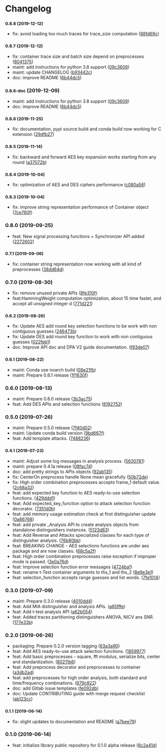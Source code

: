 # Changelog

### <small>0.8.8 (2019-12-12)</small>

* fix: avoid loading too much traces for trace_size computation ([88fd69c](https://gitlab.com/eshard/scared/commit/88fd69c))

### <small>0.8.7 (2019-12-12)</small>

* fix: container trace size and batch size depend on preprocesses ([8041375](https://gitlab.com/eshard/scared/commit/8041375))
* maint: add instructions for python 3.8 support ([09c3609](https://gitlab.com/eshard/scared/commit/09c3609))
* maint: update CHANGELOG ([b93442c](https://gitlab.com/eshard/scared/commit/b93442c))
* doc: improve README ([6b44dc5](https://gitlab.com/eshard/scared/commit/6b44dc5))

### <small>0.8.6-doc</small> (2019-12-09)

* maint: add instructions for python 3.8 support ([09c3609](https://gitlab.com/eshard/scared/commit/09c3609))
* doc: improve README ([6b44dc5](https://gitlab.com/eshard/scared/commit/6b44dc5))

### <small>0.8.6 (2019-11-25)</small>

* fix: documentation, pypi source build and conda build now working for C extension ([29dfb27](https://gitlab.com/eshard/scared/commit/29dfb27))

### <small>0.8.5 (2019-11-14)</small>

* fix: backward and forward AES key expansion works starting from any round ([a37072b](https://gitlab.com/eshard/scared/commit/a37072b))

### <small>0.8.4 (2019-10-04)</small>

* fix: optimization of AES and DES ciphers performance ([c080a56](https://gitlab.com/eshard/scared/commit/c080a56))

### <small>0.8.3 (2019-10-04)</small>

* fix: improve string representation performance of Container object ([7ce760f](https://gitlab.com/eshard/scared/commit/7ce760f))

### 0.8.0 (2019-09-25)

* feat: New signal processing functions + Synchronizer API added ([2272602](https://gitlab.com/eshard/scared/commit/2272602))

### <small>0.7.1 (2019-09-06)</small>

* fix: container string representation now working with all kind of preprocesses ([38dd64d](https://gitlab.com/eshard/scared/commit/38dd64d))

### 0.7.0 (2019-08-30)

* fix: remove unused private APIs ([8fe310f](https://gitlab.com/eshard/scared/commit/8fe310f))
* feat:HammingWeight computation optimization, about 15 time faster, and accept all unsigned integer d ([771d221](https://gitlab.com/eshard/scared/commit/771d221))

### <small>0.6.2 (2019-08-26)</small>

* fix: Update AES add round key selection functions to be work with non contiguous guesses ([246473b](https://gitlab.com/eshard/scared/commit/246473b))
* fix: Update DES add round key function to work with non contiguous guesses ([022feb1](https://gitlab.com/eshard/scared/commit/022feb1))
* doc: Improve API doc and DPA V2 guide documentation. ([f93de07](https://gitlab.com/eshard/scared/commit/f93de07))

### <small>0.6.1 (2019-08-22)</small>

* maint: Conda use noarch build ([08e21fb](https://gitlab.com/eshard/scared/commit/08e21fb))
* maint: Prepare 0.6.1 release ([1f1630f](https://gitlab.com/eshard/scared/commit/1f1630f))

### 0.6.0 (2019-08-13)

* maint: Prepare 0.6.0 release ([3b3ac75](https://gitlab.com/eshard/scared/commit/3b3ac75))
* feat: Add DES APIs and selection functions ([8192752](https://gitlab.com/eshard/scared/commit/8192752))

### 0.5.0 (2019-07-26)

* maint: Prepare 0.5.0 release ([7f40d02](https://gitlab.com/eshard/scared/commit/7f40d02))
* maint: Update conda build version ([9bd667f](https://gitlab.com/eshard/scared/commit/9bd667f))
* feat: Add template attacks. ([7488236](https://gitlab.com/eshard/scared/commit/7488236))

### <small>0.4.1 (2019-07-23)</small>

* maint: Adjust some log messages in analysis process. ([5630781](https://gitlab.com/eshard/scared/commit/5630781))
* maint: prepare 0.4.1a release ([08fac74](https://gitlab.com/eshard/scared/commit/08fac74))
* doc: add pretty strings to APIs objects ([92ab135](https://gitlab.com/eshard/scared/commit/92ab135))
* fix: CenterOn preprocess handle None mean gracefully ([50b72de](https://gitlab.com/eshard/scared/commit/50b72de))
* fix: High order combination preprocesses accepts frame_1 default value. ([2c68a32](https://gitlab.com/eshard/scared/commit/2c68a32))
* feat: add expected key function to AES ready-to-use selection functions. ([429ddd1](https://gitlab.com/eshard/scared/commit/429ddd1))
* feat: Add expected_key_function option to attack selection function decorator. ([7351d0b](https://gitlab.com/eshard/scared/commit/7351d0b))
* feat: add memory usage estimation check at first distinguisher update ([0a86768](https://gitlab.com/eshard/scared/commit/0a86768))
* feat: add private _Analysis API to create analysis objects from standalone distinguishers instances. ([5123d83](https://gitlab.com/eshard/scared/commit/5123d83))
* feat: Add Reverse and Attacks specialized classes for each type of distinguisher analysis. ([76b80bb](https://gitlab.com/eshard/scared/commit/76b80bb))
* feat: BREAKING CHANGE - AES selections functions are under aes package and are now classes. ([68c5a2f](https://gitlab.com/eshard/scared/commit/68c5a2f))
* feat: High order combination preprocesses raise exception if improper mode is passed. ([3e0a76d](https://gitlab.com/eshard/scared/commit/3e0a76d))
* feat: Improve selection function error messages ([4724ba1](https://gitlab.com/eshard/scared/commit/4724ba1))
* feat: rename t-Test container arguments to ths_1 and ths_2 ([8e9e3e1](https://gitlab.com/eshard/scared/commit/8e9e3e1))
* feat: selection_function accepts range guesses and list words. ([7fe1014](https://gitlab.com/eshard/scared/commit/7fe1014))

### 0.3.0 (2019-07-09)

* maint: Prepare 0.3.0 release ([4010dd4](https://gitlab.com/eshard/scared/commit/4010dd4))
* feat: Add MIA distinguisher and analysis APIs. ([a65fffe](https://gitlab.com/eshard/scared/commit/a65fffe))
* feat: Add t-test analysis API ([a62b054](https://gitlab.com/eshard/scared/commit/a62b054))
* feat: Added traces partitioning distinguishers ANOVA, NICV ans SNR. ([177e33b](https://gitlab.com/eshard/scared/commit/177e33b))

### 0.2.0 (2019-06-26)

* packaging: Prepare 0.2.0 version tagging ([63a3a90](https://gitlab.com/eshard/scared/commit/63a3a90))
* feat: Add AES ready-to-use attack selection functions. ([1859977](https://gitlab.com/eshard/scared/commit/1859977))
* feat: Add basic preprocesses - square, fft modulus, serialize bits, center and standardization. ([80211b6](https://gitlab.com/eshard/scared/commit/80211b6))
* feat: Add preprocess decorator and preprocesses to container ([a3db2ad](https://gitlab.com/eshard/scared/commit/a3db2ad))
* feat: add preprocesses for high order analysis, both standard and time/frequency combinations. ([679c822](https://gitlab.com/eshard/scared/commit/679c822))
* doc: add Gitlab issue templates ([fe092db](https://gitlab.com/eshard/scared/commit/fe092db))
* doc: Update CONTRIBUTING guide with merge request checklist ([ab123cc](https://gitlab.com/eshard/scared/commit/ab123cc))

### <small>0.1.1 (2019-06-14)</small>

* fix: slight updates to documentation and README ([a7bee79](https://gitlab.com/eshard/scared/commit/a7bee79))

### 0.1.0 (2019-06-14)

* feat: initialize library public repository for 0.1.0 alpha release ([6c2a41d](https://gitlab.com/eshard/scared/commit/6c2a41d))
